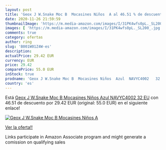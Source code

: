 ```yaml
---
layout: post
title: 'Geox J W.Snake Moc B  Mocasines Niños  A al 46.51 % de descuento'
date: 2020-11-26 21:59:59
thumbnailImage: 'https://m.media-amazon.com/images/I/31PK4wfs0pL._SL200_.jpg'
images: [ 'https://m.media-amazon.com/images/I/31PK4wfs0pL._SL200_.jpg' ]
comments: true
category: ofertas
author: ring
slug: 'B001W01Z4W-es'
description:
actualPrice: 29.42 EUR
currency: EUR
price: 29.42
comparePrice: 55.0 EUR
inStock: true
prodname: 'Geox J W.Snake Moc B  Mocasines Niños  Azul  NAVYC4002   32 EU'
country: 'es'
---
```


Está [Geox J W.Snake Moc B  Mocasines Niños  Azul  NAVYC4002   32 EU](https://www.amazon.es/dp/B001W01Z4W/?tag=tolees-21) con 46.51 de descuento por 29.42 EUR (original: 55.0 EUR) en el siguiente enlace!

[![Geox J W.Snake Moc B  Mocasines Niños  A](https://m.media-amazon.com/images/I/31PK4wfs0pL._SL200_.jpg)](https://www.amazon.es/dp/B001W01Z4W/?tag=tolees-21)

[Ver la oferta!!](https://www.amazon.es/dp/B001W01Z4W/?tag=tolees-21)

Links participate in Amazon Associate program and might generate a comission on qualifying sales


